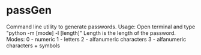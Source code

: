 # passGen
Command line utility to generate passwords.
Usage: Open terminal and type "python -m [mode] -l [length]"
Length is the length of the password.
Modes: 0 - numeric
       1 - letters
       2 - alfanumeric characters
       3 - alfanumeric characters + symbols
       

